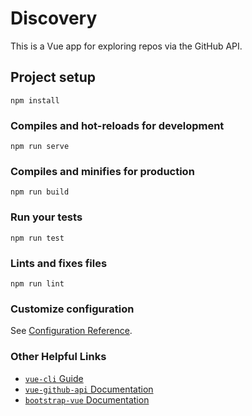 # Discovery
This is a Vue app for exploring repos via the GitHub API.

## Project setup
```
npm install
```

### Compiles and hot-reloads for development
```
npm run serve
```

### Compiles and minifies for production
```
npm run build
```

### Run your tests
```
npm run test
```

### Lints and fixes files
```
npm run lint
```

### Customize configuration
See [Configuration Reference](https://cli.vuejs.org/config/).

### Other Helpful Links
- [`vue-cli` Guide](https://cli.vuejs.org/guide/)
- [`vue-github-api` Documentation](https://clorichel.gitlab.io/vue-github-api/Vue_GitHubAPI.html)
- [`bootstrap-vue` Documentation](https://bootstrap-vue.js.org/docs)

